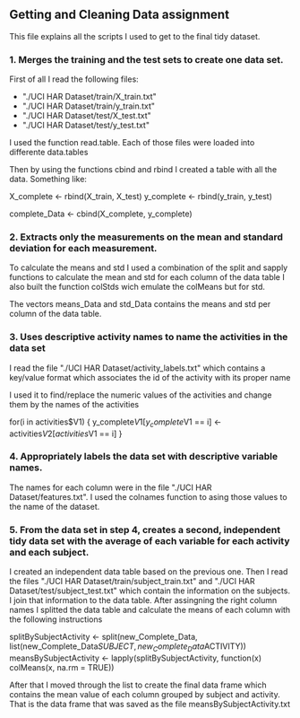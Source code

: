 ## Getting and Cleaning Data assignment

This file explains all the scripts I used to get to the final tidy dataset.

### 1. Merges the training and the test sets to create one data set.

First of all I read the following files:
* "./UCI HAR Dataset/train/X_train.txt"
* "./UCI HAR Dataset/train/y_train.txt"
* "./UCI HAR Dataset/test/X_test.txt"
* "./UCI HAR Dataset/test/y_test.txt"

I used the function read.table. Each of those files were loaded into differente data.tables

Then by using the functions cbind and rbind I created a table with all the data. Something like: 

<!-- -->

X_complete <- rbind(X_train, X_test)
y_complete <- rbind(y_train, y_test)

complete_Data <- cbind(X_complete, y_complete)


### 2. Extracts only the measurements on the mean and standard deviation for each measurement. 

To calculate the means and std I used a combination of the split and sapply functions to calculate the mean and std for each column of the data table
I also built the function colStds wich emulate the colMeans but for std.

The vectors means_Data and std_Data contains the means and std per column of the data table.

### 3. Uses descriptive activity names to name the activities in the data set

I read the file "./UCI HAR Dataset/activity_labels.txt" which contains a key/value format which associates the id of the activity with its proper name

I used it to find/replace the numeric values of the activities and change them by the names of the activities

<!-- -->

for(i in activities$V1)
{
  y_complete$V1[y_complete$V1 == i] <- activities$V2[activities$V1 == i]
}

### 4. Appropriately labels the data set with descriptive variable names. 

The names for each column were in the file "./UCI HAR Dataset/features.txt". I used the colnames function to asing those values to the name of the dataset.


### 5. From the data set in step 4, creates a second, independent tidy data set with the average of each variable for each activity and each subject.

I created an independent data table based on the previous one.
Then I read the files "./UCI HAR Dataset/train/subject_train.txt" and "./UCI HAR Dataset/test/subject_test.txt" which contain the information on the subjects. I join that information to the data table. After assingning the right column names I splitted the data table and calculate the means of each column with the following instructions

<!-- -->

splitBySubjectActivity <- split(new_Complete_Data, list(new_Complete_Data$SUBJECT, new_Complete_Data$ACTIVITY))
meansBySubjectActivity <- lapply(splitBySubjectActivity, function(x) colMeans(x, na.rm = TRUE))


After that I moved through the list to create the final data frame which contains the mean value of each column grouped by subject and activity. That is the data frame that was saved as the file meansBySubjectActivity.txt



